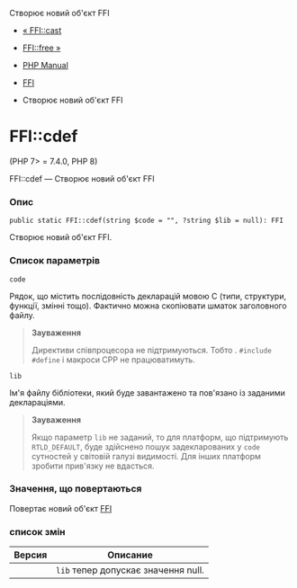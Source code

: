 Створює новий об'єкт FFI

-   [« FFI::cast](ffi.cast.html)
    
-   [FFI::free »](ffi.free.html)
    
-   [PHP Manual](index.html)
    
-   [FFI](class.ffi.html)
    
-   Створює новий об'єкт FFI
    

# FFI::cdef

(PHP 7> = 7.4.0, PHP 8)

FFI::cdef — Створює новий об'єкт FFI

### Опис

```methodsynopsis
public static FFI::cdef(string $code = "", ?string $lib = null): FFI
```

Створює новий об'єкт FFI.

### Список параметрів

`code`

Рядок, що містить послідовність декларацій мовою С (типи, структури, функції, змінні тощо). Фактично можна скопіювати шматок заголовного файлу.

> **Зауваження**
> 
> Директиви співпроцесора не підтримуються. Тобто . `#include` `#define` і макроси CPP не працюватимуть.

`lib`

Ім'я файлу бібліотеки, який буде завантажено та пов'язано із заданими деклараціями.

> **Зауваження**
> 
> Якщо параметр `lib` не заданий, то для платформ, що підтримують `RTLD_DEFAULT`, буде здійснено пошук задекларованих у `code` сутностей у світовій галузі видимості. Для інших платформ зробити прив'язку не вдасться.

### Значення, що повертаються

Повертає новий об'єкт [FFI](class.ffi.html)

### список змін

| Версия | Описание                            |
|--------|-------------------------------------|
|        | `lib` тепер допускає значення null. |